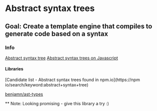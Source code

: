 # Abstract syntax trees 

## Goal: Create a template engine that compiles to generate code based on a syntax


### Info 




[Abstract syntax tree](https://en.wikipedia.org/wiki/Abstract_syntax_tree)
[Abstract syntax trees on Javascript](https://jotadeveloper.medium.com/abstract-syntax-trees-on-javascript-534e33361fc7)

#### Libraries 

[Candidate list - Abstract syntax trees found in npm.io](https://npm io/search/keyword:abstract+syntax+tree)

[benjamn/ast-types](https://github.com/benjamn/ast-types)

** Note: Looking promising - give this library a try :)

